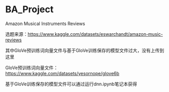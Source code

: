 # BA_Project
Amazon Musical Instruments Reviews

选题来源：https://www.kaggle.com/datasets/eswarchandt/amazon-music-reviews

其中GloVe预训练词向量文件与基于GloVe训练保存的模型文件过大，没有上传到这里

GloVe预训练词向量文件：https://www.kaggle.com/datasets/yesornope/glove6b

基于GloVe训练保存的模型文件可以通过运行dnn.ipynb笔记本获得
